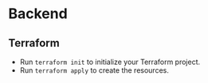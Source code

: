 # Backend

## Terraform

- Run `terraform init` to initialize your Terraform project.
- Run `terraform apply` to create the resources.